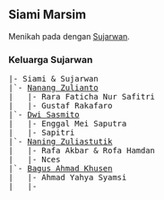 ## Siami Marsim

Menikah pada dengan <a href="../Orang/Sujarwan">Sujarwan</a>.

### Keluarga Sujarwan
<pre>
|- Siami & Sujarwan
|`- <a href="Nanang">Nanang Zulianto</a>
|   |- Rara Faticha Nur Safitri
|   |- Gustaf Rakafaro
|`- <a href="Dwi">Dwi Sasmito</a>
|   |- Enggal Mei Saputra
|   |- Sapitri
|`- <a href="Naning">Naning Zuliastutik</a>
|   |- Rafa Akbar & Rofa Hamdan
|   |- Nces
|`- <a href="Bagus">Bagus Ahmad Khusen</a>
|   |- Ahmad Yahya Syamsi
|   |- 
</pre>
